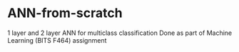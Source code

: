 # ANN-from-scratch
1 layer and 2 layer ANN for multiclass classification
Done as part of Machine Learning (BITS F464) assignment
